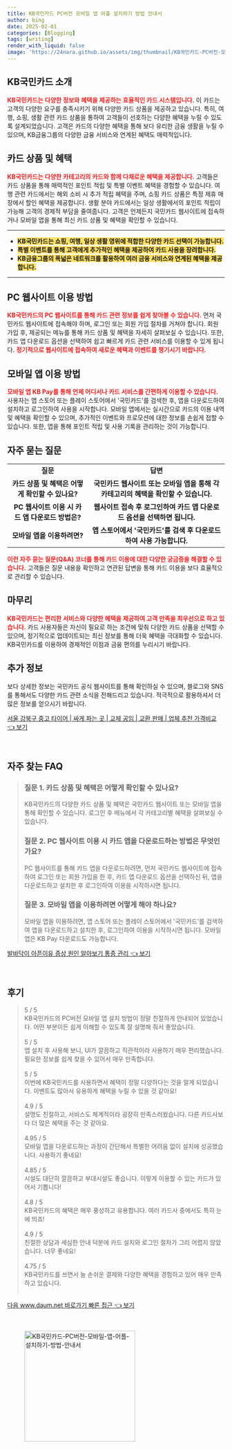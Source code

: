 ```yaml
---
title: KB국민카드 PC버전 모바일 앱 어플 설치하기 방법 안내서
author: bing
date: 2025-02-01
categories: [Blogging]
tags: [writing]
render_with_liquid: false
image: 'https://24nara.github.io/assets/img/thumbnail/KB국민카드-PC버전-모바일-앱-어플-설치하기-방법-안내서.webp'
---
```



<h2 id='KB국민카드_소개'>KB국민카드 소개</h2>

<p><b><span style="color: #ee2323;">KB국민카드는 다양한 정보와 혜택을 제공하는 효율적인 카드 시스템입니다.</span></b> 이 카드는 고객의 다양한 요구를 충족시키기 위해 다양한 카드 상품을 제공하고 있습니다. 특히, 여행, 쇼핑, 생활 관련 카드 상품을 통하여 고객들이 선호하는 다양한 혜택을 누릴 수 있도록 설계되었습니다. 고객은 카드의 다양한 혜택을 통해 보다 유리한 금융 생활을 누릴 수 있으며, KB금융그룹의 다양한 금융 서비스와 연계된 혜택도 매력적입니다.</p>

<h2 id='카드상품_및_혜택'>카드 상품 및 혜택</h2>

<p><b><span style="color: #ee2323;">KB국민카드는 다양한 카테고리의 카드와 함께 다채로운 혜택을 제공합니다.</span></b> 고객들은 카드 상품을 통해 매력적인 포인트 적립 및 특별 이벤트 혜택을 경험할 수 있습니다. 여행 관련 카드에서는 해외 소비 시 추가 적립 혜택을 주며, 쇼핑 카드 상품은 특정 제휴 매장에서 할인 혜택을 제공합니다. 생활 분야 카드에서는 일상 생활에서의 포인트 적립이 가능해 고객의 경제적 부담을 줄여줍니다. 고객은 언제든지 국민카드 웹사이트에 접속하거나 모바일 앱을 통해 최신 카드 상품 및 혜택을 확인할 수 있습니다.</p>

<hr />

<ul>
    <li><b><span style="background-color: #ffe066;">KB국민카드는 쇼핑, 여행, 일상 생활 영위에 적합한 다양한 카드 선택이 가능합니다.</span></b></li>
    <li><b><span style="background-color: #ffe066;">특별 이벤트를 통해 고객에게 추가적인 혜택을 제공하여 카드 사용을 장려합니다.</span></b></li>
    <li><b><span style="background-color: #ffe066;">KB금융그룹의 폭넓은 네트워크를 활용하여 여러 금융 서비스와 연계된 혜택을 제공합니다.</span></b></li>
</ul>

<hr />

<h2 id='PC웹사이트_이용_방법'>PC 웹사이트 이용 방법</h2>

<p><b><span style="color: #ee2323;">KB국민카드의 PC 웹사이트를 통해 카드 관련 정보를 쉽게 찾아볼 수 있습니다.</span></b> 먼저 국민카드 웹사이트에 접속해야 하며, 로그인 또는 회원 가입 절차를 거쳐야 합니다. 회원 가입 후, 제공되는 메뉴를 통해 카드 상품 및 혜택을 자세히 살펴보실 수 있습니다. 또한, 카드 앱 다운로드 옵션을 선택하여 쉽고 빠르게 카드 관련 서비스를 이용할 수 있게 됩니다. <b><span style="color: #ee2323;">정기적으로 웹사이트에 접속하여 새로운 혜택과 이벤트를 챙기시기 바랍니다.</span></b></p>

<h2 id='모바일앱_이용_방법'>모바일 앱 이용 방법</h2>

<p><b><span style="color: #ee2323;">모바일 앱 KB Pay를 통해 언제 어디서나 카드 서비스를 간편하게 이용할 수 있습니다.</span></b> 사용자는 앱 스토어 또는 플레이 스토어에서 '국민카드'를 검색한 후, 앱을 다운로드하여 설치하고 로그인하여 사용을 시작합니다. 모바일 앱에서는 실시간으로 카드의 이용 내역 및 혜택을 확인할 수 있으며, 추가적인 이벤트와 프로모션에 대한 정보를 손쉽게 접할 수 있습니다. 또한, 앱을 통해 포인트 적립 및 사용 기록을 관리하는 것이 가능합니다.</p>

<h2 id='자주_묻는_질문'>자주 묻는 질문</h2>

<table>
    <tr>
        <td style="text-align: center; height: 17px;"><b>질문</b></td>
        <td style="text-align: center; height: 17px;"><b>답변</b></td>
    </tr>
    <tr>
        <td style="text-align: center; height: 17px;"><b>카드 상품 및 혜택은 어떻게 확인할 수 있나요?</b></td>
        <td style="text-align: center; height: 17px;"><b>국민카드 웹사이트 또는 모바일 앱을 통해 각 카테고리의 혜택을 확인할 수 있습니다.</b></td>
    </tr>
    <tr>
        <td style="text-align: center; height: 17px;"><b>PC 웹사이트 이용 시 카드 앱 다운로드 방법은?</b></td>
        <td style="text-align: center; height: 17px;"><b>웹사이트 접속 후 로그인하여 카드 앱 다운로드 옵션을 선택하면 됩니다.</b></td>
    </tr>
    <tr>
        <td style="text-align: center; height: 17px;"><b>모바일 앱을 이용하려면?</b></td>
        <td style="text-align: center; height: 17px;"><b>앱 스토어에서 '국민카드'를 검색 후 다운로드하여 사용 가능합니다.</b></td>
    </tr>
</table>

<p><b><span style="color: #ee2323;">이런 자주 묻는 질문(Q&A) 코너를 통해 카드 이용에 대한 다양한 궁금증을 해결할 수 있습니다.</span></b> 고객들은 질문 내용을 확인하고 연관된 답변을 통해 카드 이용을 보다 효율적으로 관리할 수 있습니다.</p>

<h2 id='마무리'>마무리</h2>

<p><b><span style="color: #ee2323;">KB국민카드는 편리한 서비스와 다양한 혜택을 제공하여 고객 만족을 최우선으로 하고 있습니다.</span></b> 카드 사용자들은 자신이 필요로 하는 조건에 맞춰 다양한 카드 상품을 선택할 수 있으며, 정기적으로 업데이트되는 최신 정보를 통해 더욱 혜택을 극대화할 수 있습니다. KB국민카드를 이용하여 경제적인 이점과 금융 편의를 누리시기 바랍니다.</p>

<h2 id='추가정보'>추가 정보</h2>

<p>보다 상세한 정보는 국민카드 공식 웹사이트를 통해 확인하실 수 있으며, 블로그와 SNS를 통해서도 다양한 카드 관련 소식을 전해드리고 있습니다. 적극적으로 활용하셔서 더 많은 정보를 얻으시기 바랍니다.</p>


<p><a class="click-button" title="서울 강북구 중고 타이어 | 싸게 파는 곳 | 교체 공임 | 교환 판매 | 업체 추천 가격비교" href="https://24nara.github.io/posts/%EC%84%9C%EC%9A%B8-%EA%B0%95%EB%B6%81%EA%B5%AC-%EC%A4%91%EA%B3%A0-%ED%83%80%EC%9D%B4%EC%96%B4-%EC%8B%B8%EA%B2%8C-%ED%8C%8C%EB%8A%94-%EA%B3%B3-%EA%B5%90%EC%B2%B4-%EA%B3%B5%EC%9E%84-%EA%B5%90%ED%99%98-%ED%8C%90%EB%A7%A4-%EC%97%85%EC%B2%B4-%EC%B6%94%EC%B2%9C-%EA%B0%80%EA%B2%A9%EB%B9%84%EA%B5%90/" rel="dofollow">서울 강북구 중고 타이어 | 싸게 파는 곳 | 교체 공임 | 교환 판매 | 업체 추천 가격비교 👈 보기</a></p><br>
<h2 id='자주_찾는_FAQ'>자주 찾는 FAQ</h2>
<div itemscope="" itemtype="https://schema.org/FAQPage">
<blockquote>
<div itemscope="" itemprop="mainEntity" itemtype="https://schema.org/Question">
<h3 itemprop="name">질문 1. 카드 상품 및 혜택은 어떻게 확인할 수 있나요?</h3>
<div itemscope="" itemprop="acceptedAnswer" itemtype="https://schema.org/Answer">
<span itemprop="text">
<p>KB국민카드의 다양한 카드 상품 및 혜택은 국민카드 웹사이트 또는 모바일 앱을 통해 확인할 수 있습니다. 로그인 후 메뉴에서 각 카테고리별 혜택을 살펴보실 수 있습니다.</p>
</span>
</div>
</div>
<div itemscope="" itemprop="mainEntity" itemtype="https://schema.org/Question">
<h3 itemprop="name">질문 2. PC 웹사이트 이용 시 카드 앱을 다운로드하는 방법은 무엇인가요?</h3>
<div itemscope="" itemprop="acceptedAnswer" itemtype="https://schema.org/Answer">
<span itemprop="text">
<p>PC 웹사이트를 통해 카드 앱을 다운로드하려면, 먼저 국민카드 웹사이트에 접속하여 로그인 또는 회원 가입을 한 후, 카드 앱 다운로드 옵션을 선택하신 뒤, 앱을 다운로드하고 설치한 후 로그인하여 이용을 시작하시면 됩니다.</p>
</span>
</div>
</div>
<div itemscope="" itemprop="mainEntity" itemtype="https://schema.org/Question">
<h3 itemprop="name">질문 3. 모바일 앱을 이용하려면 어떻게 해야 하나요?</h3>
<div itemscope="" itemprop="acceptedAnswer" itemtype="https://schema.org/Answer">
<span itemprop="text">
<p>모바일 앱을 이용하려면, 앱 스토어 또는 플레이 스토어에서 '국민카드'를 검색하여 앱을 다운로드하고 설치한 후, 로그인하여 이용을 시작하시면 됩니다. 모바일 앱은 KB Pay 다운로드도 가능합니다.</p>
</span>
</div>
</div>
</blockquote>
</div>
<p><a class="click-button" title="발바닥이 아픈이유 증상 원인 알아보기 통증 관리" href="https://24nara.github.io/posts/%EB%B0%9C%EB%B0%94%EB%8B%A5%EC%9D%B4-%EC%95%84%ED%94%88%EC%9D%B4%EC%9C%A0-%EC%A6%9D%EC%83%81-%EC%9B%90%EC%9D%B8-%EC%95%8C%EC%95%84%EB%B3%B4%EA%B8%B0-%ED%86%B5%EC%A6%9D-%EA%B4%80%EB%A6%AC/" rel="dofollow">발바닥이 아픈이유 증상 원인 알아보기 통증 관리 👈 보기</a></p><br>
<h2 id='후기'>후기</h2>
<div itemscope itemtype="https://schema.org/Product">
  <blockquote>
  <div itemprop="review" itemscope itemtype="https://schema.org/Review">
      <div itemprop="reviewRating" itemscope itemtype="https://schema.org/Rating"> <span itemprop="ratingValue">5</span> / <span itemprop="bestRating">5</span> </div>
      <span itemprop="reviewBody">KB국민카드의 PC버전 모바일 앱 설치 방법이 정말 친절하게 안내되어 있었습니다. 어떤 부분이든 쉽게 이해할 수 있도록 잘 설명해 줘서 좋았습니다.</span>
  </div>
  <br>
  <div itemprop="review" itemscope itemtype="https://schema.org/Review">
      <div itemprop="reviewRating" itemscope itemtype="https://schema.org/Rating"> <span itemprop="ratingValue">5</span> / <span itemprop="bestRating">5</span> </div>
      <span itemprop="reviewBody">앱 설치 후 사용해 보니, UI가 깔끔하고 직관적이라 사용하기 매우 편리했습니다. 필요한 정보를 쉽게 찾을 수 있어서 매우 만족합니다.</span>
  </div>
  <br>
  <div itemprop="review" itemscope itemtype="https://schema.org/Review">
      <div itemprop="reviewRating" itemscope itemtype="https://schema.org/Rating"> <span itemprop="ratingValue">5</span> / <span itemprop="bestRating">5</span> </div>
      <span itemprop="reviewBody">이번에 KB국민카드를 사용하면서 혜택이 정말 다양하다는 것을 알게 되었습니다. 이벤트도 많아서 유용하게 혜택을 누릴 수 있을 것 같아요!</span>
  </div>
  <br>
  <div itemprop="review" itemscope itemtype="https://schema.org/Review">
      <div itemprop="reviewRating" itemscope itemtype="https://schema.org/Rating"> <span itemprop="ratingValue">4.9</span> / <span itemprop="bestRating">5</span> </div>
      <span itemprop="reviewBody">설명도 친절하고, 서비스도 체계적이라 굉장히 만족스러웠습니다. 다른 카드사보다 더 많은 혜택을 주는 것 같아요.</span>
  </div>
  <br>
  <div itemprop="review" itemscope itemtype="https://schema.org/Review">
      <div itemprop="reviewRating" itemscope itemtype="https://schema.org/Rating"> <span itemprop="ratingValue">4.95</span> / <span itemprop="bestRating">5</span> </div>
      <span itemprop="reviewBody">모바일 앱을 다운로드하는 과정이 간단해서 특별한 어려움 없이 설치에 성공했습니다. 사용하기 좋네요!</span>
  </div>
  <br>
  <div itemprop="review" itemscope itemtype="https://schema.org/Review">
      <div itemprop="reviewRating" itemscope itemtype="https://schema.org/Rating"> <span itemprop="ratingValue">4.85</span> / <span itemprop="bestRating">5</span> </div>
      <span itemprop="reviewBody">시설도 대단히 깔끔하고 부대시설도 좋습니다. 이렇게 이용할 수 있는 카드가 있어서 기쁩니다!</span>
  </div>
  <br>
  <div itemprop="review" itemscope itemtype="https://schema.org/Review">
      <div itemprop="reviewRating" itemscope itemtype="https://schema.org/Rating"> <span itemprop="ratingValue">4.8</span> / <span itemprop="bestRating">5</span> </div>
      <span itemprop="reviewBody">KB국민카드의 혜택은 매우 풍성하고 유용합니다. 여러 카드사 중에서도 특히 눈에 띄죠!</span>
  </div>
  <br>
  <div itemprop="review" itemscope itemtype="https://schema.org/Review">
      <div itemprop="reviewRating" itemscope itemtype="https://schema.org/Rating"> <span itemprop="ratingValue">4.9</span> / <span itemprop="bestRating">5</span> </div>
      <span itemprop="reviewBody">친절한 상담과 세심한 안내 덕분에 카드 설치와 로그인 절차가 그리 어렵지 않았습니다. 너무 좋네요!</span>
  </div>
  <br>
  <div itemprop="review" itemscope itemtype="https://schema.org/Review">
      <div itemprop="reviewRating" itemscope itemtype="https://schema.org/Rating"> <span itemprop="ratingValue">4.75</span> / <span itemprop="bestRating">5</span> </div>
      <span itemprop="reviewBody">KB국민카드를 쓰면서 늘 손쉬운 결제와 다양한 혜택을 경험하고 있어 매우 만족하고 있습니다.</span>
  </div>
  <br>
  </blockquote>
</div>
<p><a class="click-button" title="다음 www.daum.net 바로가기 빠른 접근" href="https://24nara.github.io/posts/%EB%8B%A4%EC%9D%8C-www.daum.net-%EB%B0%94%EB%A1%9C%EA%B0%80%EA%B8%B0-%EB%B9%A0%EB%A5%B8-%EC%A0%91%EA%B7%BC/" rel="dofollow">다음 www.daum.net 바로가기 빠른 접근 👈 보기</a></p><br>
<figure class="image"><img src="https://24nara.github.io/assets/img/thumbnail/KB국민카드-PC버전-모바일-앱-어플-설치하기-방법-안내서.webp" alt="KB국민카드-PC버전-모바일-앱-어플-설치하기-방법-안내서" width="256" height="256"></figure>